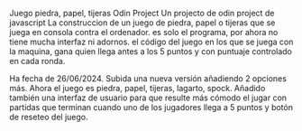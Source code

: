 
Juego piedra, papel, tijeras Odin Project
Un projecto de odin project de javascript
La construccion de un juego de piedra, papel o tijeras que se juega en consola contra el ordenador.
es solo el programa, por ahora no tiene mucha interfaz ni adornos. el código del juego en los que se juega con la maquina, gana quien llega antes a los 5 puntos y con puntuaje controlado en cada ronda.

Ha fecha de 26/06/2024.
Subida una nueva versión añadiendo 2 opciones más. Ahora el juego es piedra, papel, tijeras, lagarto, spock.
Añadido también una interfaz de usuario para que resulte más cómodo el jugar con partidas que terminan cuando uno de los jugadores llega a 5 puntos y botón de reseteo del juego. 
